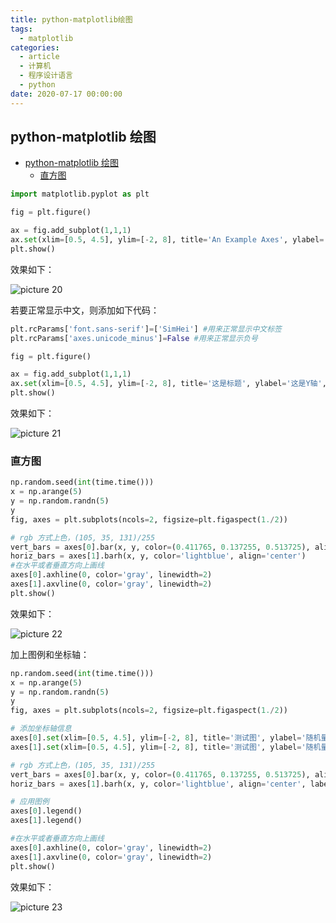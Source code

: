 ```yaml
---
title: python-matplotlib绘图
tags:
  - matplotlib
categories:
  - article
  - 计算机
  - 程序设计语言
  - python
date: 2020-07-17 00:00:00
---
```


## python-matplotlib 绘图

- [python-matplotlib 绘图](#python-matplotlib-绘图)
  - [直方图](#直方图)

```Python
import matplotlib.pyplot as plt

fig = plt.figure()

ax = fig.add_subplot(1,1,1)
ax.set(xlim=[0.5, 4.5], ylim=[-2, 8], title='An Example Axes', ylabel='Y-Axis', xlabel='X-Axis')
plt.show()
```

效果如下：

![picture 20](../../../../assets/%E7%A8%8B%E5%BA%8F%E8%AE%BE%E8%AE%A1%E8%AF%AD%E8%A8%80/python/python-matplotlib%E7%BB%98%E5%9B%BE/3e4d360ece4700a8ddfb9ebcd608058ca250166636995b9c13650462980aff6f.png)

若要正常显示中文，则添加如下代码：

```Python
plt.rcParams['font.sans-serif']=['SimHei'] #用来正常显示中文标签
plt.rcParams['axes.unicode_minus']=False #用来正常显示负号
```

```Python
fig = plt.figure()

ax = fig.add_subplot(1,1,1)
ax.set(xlim=[0.5, 4.5], ylim=[-2, 8], title='这是标题', ylabel='这是Y轴', xlabel='这是X轴')
plt.show()
```

效果如下：

![picture 21](../../../../assets/%E7%A8%8B%E5%BA%8F%E8%AE%BE%E8%AE%A1%E8%AF%AD%E8%A8%80/python/python-matplotlib%E7%BB%98%E5%9B%BE/0cee40a047a1274c79ef175291888b2f489add944880aa852d7e7e1a1421cf05.png)

### 直方图

```Python
np.random.seed(int(time.time()))
x = np.arange(5)
y = np.random.randn(5)
y
fig, axes = plt.subplots(ncols=2, figsize=plt.figaspect(1./2))

# rgb 方式上色，(105, 35, 131)/255
vert_bars = axes[0].bar(x, y, color=(0.411765, 0.137255, 0.513725), align='center')
horiz_bars = axes[1].barh(x, y, color='lightblue', align='center')
#在水平或者垂直方向上画线
axes[0].axhline(0, color='gray', linewidth=2)
axes[1].axvline(0, color='gray', linewidth=2)
plt.show()
```

效果如下：

![picture 22](../../../../assets/%E7%A8%8B%E5%BA%8F%E8%AE%BE%E8%AE%A1%E8%AF%AD%E8%A8%80/python/python-matplotlib%E7%BB%98%E5%9B%BE/fbc8a69603c66302ff8275d07b048e6d61c2ecd88d95ec1d47b1d56b3a39258a.png)

加上图例和坐标轴：

```Python
np.random.seed(int(time.time()))
x = np.arange(5)
y = np.random.randn(5)
y
fig, axes = plt.subplots(ncols=2, figsize=plt.figaspect(1./2))

# 添加坐标轴信息
axes[0].set(xlim=[0.5, 4.5], ylim=[-2, 8], title='测试图', ylabel='随机量', xlabel='时间')
axes[1].set(xlim=[0.5, 4.5], ylim=[-2, 8], title='测试图', ylabel='随机量', xlabel='时间')

# rgb 方式上色，(105, 35, 131)/255
vert_bars = axes[0].bar(x, y, color=(0.411765, 0.137255, 0.513725), align='center', label='随机量')
horiz_bars = axes[1].barh(x, y, color='lightblue', align='center', label='随机量')

# 应用图例
axes[0].legend()
axes[1].legend()

#在水平或者垂直方向上画线
axes[0].axhline(0, color='gray', linewidth=2)
axes[1].axvline(0, color='gray', linewidth=2)
plt.show()
```

效果如下：

![picture 23](../../../../assets/%E7%A8%8B%E5%BA%8F%E8%AE%BE%E8%AE%A1%E8%AF%AD%E8%A8%80/python/python-matplotlib%E7%BB%98%E5%9B%BE/5c396afe104712e3846bfa939c1d318e4766b3a1791f47487f8674423209906a.png)
